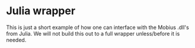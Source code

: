 # Julia wrapper

This is just a short example of how one can interface with the Mobius .dll's from Julia. We will not build this out to a full wrapper unless/before it is needed.
